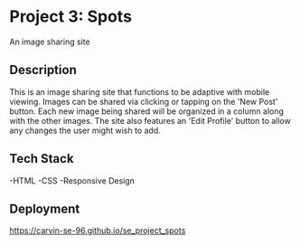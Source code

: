 # Project 3: Spots

An image sharing site

## Description

This is an image sharing site that functions to be adaptive with mobile viewing. Images can be shared via clicking or tapping on the 'New Post' button. Each new image being shared will be organized in a column along with the other images. The site also features an 'Edit Profile' button to allow any changes the user might wish to add.

## Tech Stack

-HTML
-CSS
-Responsive Design

## Deployment
https://carvin-se-96.github.io/se_project_spots
